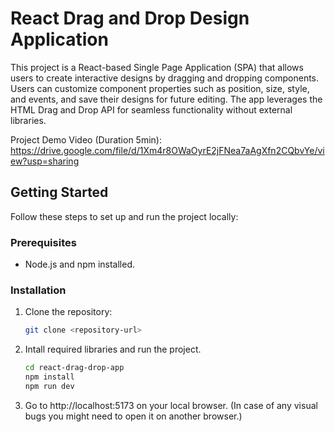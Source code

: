 # React Drag and Drop Design Application

This project is a React-based Single Page Application (SPA) that allows users to create interactive designs by dragging and dropping components. Users can customize component properties such as position, size, style, and events, and save their designs for future editing. The app leverages the HTML Drag and Drop API for seamless functionality without external libraries.

Project Demo Video (Duration 5min): https://drive.google.com/file/d/1Xm4r8OWaOyrE2jFNea7aAgXfn2CQbvYe/view?usp=sharing

## Getting Started

Follow these steps to set up and run the project locally:

### Prerequisites
- Node.js and npm installed.

### Installation
1. Clone the repository:
   ```bash
   git clone <repository-url>

2. Intall required libraries and run the project.
   ```bash
   cd react-drag-drop-app
   npm install
   npm run dev
   
2. Go to http://localhost:5173 on your local browser.
   (In case of any visual bugs you might need to open it on another browser.)
